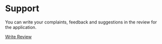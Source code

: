 # Support
You can write your complaints, feedback and suggestions in the review for the application.

[Write Review](https://apps.apple.com/app/id6473827269?action=write-review)
